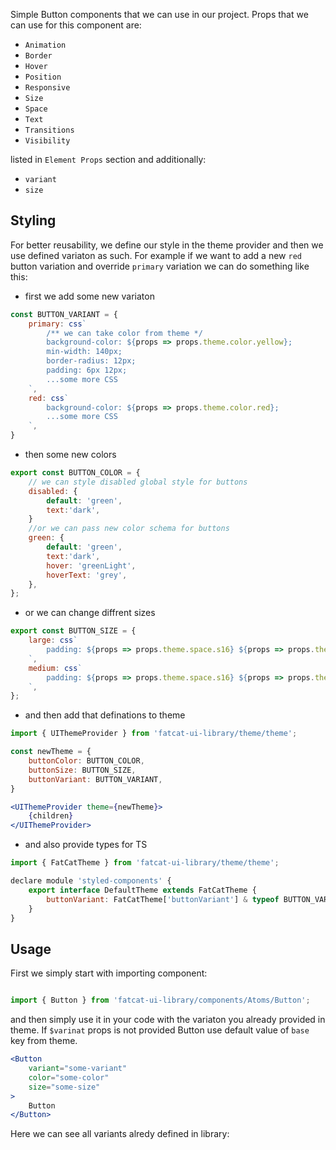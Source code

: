 Simple Button components that we can use in our project. Props that we can use for this component are:

- `Animation`
- `Border`
- `Hover`
- `Position`
- `Responsive`
- `Size`
- `Space`
- `Text`
- `Transitions`
- `Visibility`

listed in `Element Props` section and additionally:

- `variant`
- `size`

## 	Styling

For better reusability, we define our style in the theme provider and then we use defined variaton as such. For example if we want to add a new `red` button variation and override `primary` variation we can do something like this:

- first we add some new variaton

```jsx
const BUTTON_VARIANT = {
	primary: css`
		/** we can take color from theme */
		background-color: ${props => props.theme.color.yellow};
		min-width: 140px;
		border-radius: 12px;
		padding: 6px 12px;
		...some more CSS
	`,
	red: css`
		background-color: ${props => props.theme.color.red};
		...some more CSS
	`,
}
```

- then some new colors

```jsx
export const BUTTON_COLOR = {
	// we can style disabled global style for buttons
	disabled: {
		default: 'green',
		text:'dark',
	}
	//or we can pass new color schema for buttons
	green: {
		default: 'green',
		text:'dark',
		hover: 'greenLight',
		hoverText: 'grey',
	},
};
```

- or we can change diffrent sizes

```jsx
export const BUTTON_SIZE = {
	large: css`
		padding: ${props => props.theme.space.s16} ${props => props.theme.space.s40};
	`,
	medium: css`
		padding: ${props => props.theme.space.s16} ${props => props.theme.space.s24};
	`,
};
```

- and then add that definations to theme

```jsx
import { UIThemeProvider } from 'fatcat-ui-library/theme/theme';

const newTheme = {
	buttonColor: BUTTON_COLOR,
	buttonSize: BUTTON_SIZE,
	buttonVariant: BUTTON_VARIANT,
}

<UIThemeProvider theme={newTheme}>
	{children}
</UIThemeProvider>
```

- and also provide types for TS

```jsx
import { FatCatTheme } from 'fatcat-ui-library/theme/theme';

declare module 'styled-components' {
	export interface DefaultTheme extends FatCatTheme {
		buttonVariant: FatCatTheme['buttonVariant'] & typeof BUTTON_VARIANT
	}
}
```

## Usage 

First we simply start with importing component:

```jsx

import { Button } from 'fatcat-ui-library/components/Atoms/Button';

```

and then simply use it in your code with the variaton you already provided in theme. If `$varinat` props is not provided Button use default value of `base` key from theme.

```jsx
<Button
	variant="some-variant"
	color="some-color"
	size="some-size"
>
	Button
</Button>
```

Here we can see all variants alredy defined in library:
